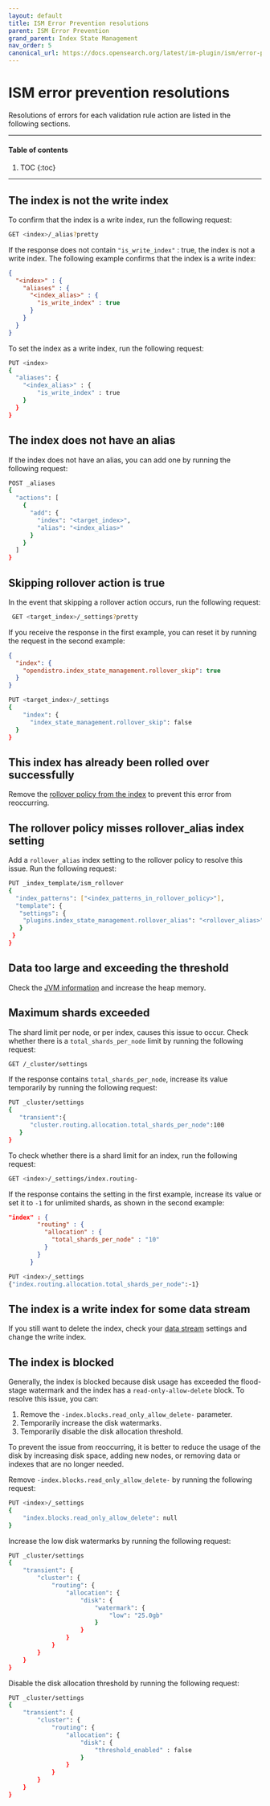 ```yaml
---
layout: default
title: ISM Error Prevention resolutions
parent: ISM Error Prevention
grand_parent: Index State Management
nav_order: 5
canonical_url: https://docs.opensearch.org/latest/im-plugin/ism/error-prevention/resolutions/
---
```


# ISM error prevention resolutions

Resolutions of errors for each validation rule action are listed in the following sections.

---

#### Table of contents
1. TOC
{:toc}


---

## The index is not the write index

To confirm that the index is a write index, run the following request:

```bash
GET <index>/_alias?pretty
```

If the response does not contain `"is_write_index"` : true, the index is not a write index. The following example confirms that the index is a write index:

```json
{
  "<index>" : {
    "aliases" : {
      "<index_alias>" : { 
        "is_write_index" : true
      }
    }
  }
}
```

To set the index as a write index, run the following request:

```bash
PUT <index>
{
  "aliases": {
    "<index_alias>" : {
        "is_write_index" : true
    }
  }
}
```

## The index does not have an alias

If the index does not have an alias, you can add one by running the following request:

```bash
POST _aliases
{
  "actions": [
    {
      "add": {
        "index": "<target_index>",
        "alias": "<index_alias>"
      }
    }
  ]
}
```

## Skipping rollover action is true

In the event that skipping a rollover action occurs, run the following request:

```bash
 GET <target_index>/_settings?pretty
```

If you receive the response in the first example, you can reset it by running the request in the second example:

```json
{
  "index": {
    "opendistro.index_state_management.rollover_skip": true
  }
}
```

```bash
PUT <target_index>/_settings
{
    "index": {
      "index_state_management.rollover_skip": false
  }
}
```

## This index has already been rolled over successfully

Remove the [rollover policy from the index]({{site.url}}{{site.baseurl}}/im-plugin/ism/api/#remove-policy-from-index) to prevent this error from reoccurring.

## The rollover policy misses rollover_alias index setting

Add a `rollover_alias` index setting to the rollover policy to resolve this issue. Run the following request:

```bash
PUT _index_template/ism_rollover
{
  "index_patterns": ["<index_patterns_in_rollover_policy>"],
  "template": {
   "settings": {
    "plugins.index_state_management.rollover_alias": "<rollover_alias>"
   }
 }
}
```

## Data too large and exceeding the threshold

Check the [JVM information]({{site.url}}{{site.baseurl}}/api-reference/nodes-apis/nodes-info/) and increase the heap memory.

## Maximum shards exceeded

The shard limit per node, or per index, causes this issue to occur. Check whether there is a `total_shards_per_node` limit by running the following request:

```bash
GET /_cluster/settings
```

If the response contains `total_shards_per_node`, increase its value temporarily by running the following request:

```bash
PUT _cluster/settings
{
   "transient":{
      "cluster.routing.allocation.total_shards_per_node":100
   }
}
```

To check whether there is a shard limit for an index, run the following request:

```bash
GET <index>/_settings/index.routing-
```

If the response contains the setting in the first example, increase its value or set it to `-1` for unlimited shards, as shown in the second example:

```json
"index" : {
        "routing" : {
          "allocation" : {
            "total_shards_per_node" : "10"
          }
        }
      }
```

```bash
PUT <index>/_settings
{"index.routing.allocation.total_shards_per_node":-1}
```

## The index is a write index for some data stream

If you still want to delete the index, check your [data stream]({{site.url}}{{site.baseurl}}/opensearch/data-streams/) settings and change the write index.

## The index is blocked

Generally, the index is blocked because disk usage has exceeded the flood-stage watermark and the index has a `read-only-allow-delete` block. To resolve this issue, you can:

1. Remove the `-index.blocks.read_only_allow_delete-` parameter.
1. Temporarily increase the disk watermarks.
1. Temporarily disable the disk allocation threshold.

To prevent the issue from reoccurring, it is better to reduce the usage of the disk by increasing disk space, adding new nodes, or removing data or indexes that are no longer needed. 

Remove `-index.blocks.read_only_allow_delete-` by running the following request:

```bash
PUT <index>/_settings
{
    "index.blocks.read_only_allow_delete": null
}
```

Increase the low disk watermarks by running the following request:

```bash
PUT _cluster/settings
{
    "transient": {
        "cluster": {
            "routing": {
                "allocation": {
                    "disk": {
                        "watermark": {
                            "low": "25.0gb"
                        }
                    }
                }
            }
        }
    }
}
```

Disable the disk allocation threshold by running the following request:

```bash
PUT _cluster/settings
{
    "transient": {
        "cluster": {
            "routing": {
                "allocation": {
                    "disk": {
                        "threshold_enabled" : false
                    }
                }
            }
        }
    }
}
```